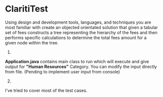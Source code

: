 # ClaritiTest
Using design and development tools, languages, and techniques you are most familiar with create an objected orientated solution that given a tabular set of fees constructs a tree representing the hierarchy of the fees and then performs specific calculations to determine the total fees amount for a given node within the tree.


1. 

  **Application.java** contains main class to run which will execute and give output for **"Human Resources"** Category. You can modify the input directly from file. (Pending to implement user input from console)
  
2. 

  I've tried to cover most of the test cases. 
